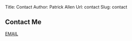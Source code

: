 Title: Contact
Author: Patrick Allen
Url: contact
Slug: contact

## Contact Me
[EMAIL](mailto:prallen90@gmail.com)
